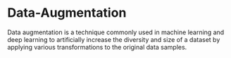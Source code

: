 # Data-Augmentation
Data augmentation is a technique commonly used in machine learning and deep learning to artificially increase the diversity and size of a dataset by applying various transformations to the original data samples. 
